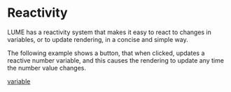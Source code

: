 # Reactivity

LUME has a reactivity system that makes it easy to react to changes in
variables, or to update rendering, in a concise and simple way.

The following example shows a button, that when clicked, updates a reactive
number variable, and this causes the rendering to update any time the number
value changes.

<div id="reactivityExample"></div>

<script type="application/javascript">
  new Vue({
    el: '#reactivityExample',
    template: '<live-code :template="code" mode="html>iframe" :debounce="200" />',
    data: {
      code:
`
<script src="${host}global.js"><\/script>

<body>

  <script>
    LUME.defineElements()

    const {variable, html, Motor} = LUME

    const count = variable(0)
    const incrementCount = () => count(count() + 1)

    let targetRotationY = 0
    const rotationY = variable(-80)
    Motor.addRenderTask(t => {
      rotationY.set(
        rotationY() + (targetRotationY - rotationY.get()) / 20
      )
    })

    const buttonClicked = () => {
      incrementCount()
      targetRotationY += 20
    }

    const rotation = () => [0, rotationY(), 0]

    const scene = html\`
      <lume-scene>
        <lume-element3d
          id="node"
          rotation=\${rotation}
          size="100 100"
          align-point="0.5 0.5 0.5"
          mount-point="0.5 0.5 0.5"
        >
          <h1 align="center">\${count}</h1>
        </lume-element3d>

        <lume-element3d
          id="node"
          align-point="0.5 0.5"
          position="0 80"
        >
          <button
            style="transform: translateX(-50%)"
            onclick=\${buttonClicked}
          >
            Click
          </button>
        </lume-element3d>
      </lume-scene>
    \`

    console.log(scene instanceof HTMLElement) // true

    document.body.append(scene)
  <\/script>

  <style>
    html, body {
      margin: 0; padding: 0;
      height: 100%; width: 100%;
      background: #333;
      font-family: sans-serif;
    }
    lume-element3d {
      background: deeppink;
      border-radius: 5px;
    }
  </style>
</body>
`
    },
  })
</script>

[variable](./includes/lume-variable.md ':include')
